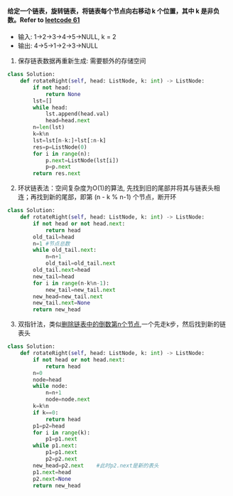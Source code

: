 #### 给定一个链表，旋转链表，将链表每个节点向右移动 k 个位置，其中 k 是非负数。Refer to [leetcode 61](https://leetcode-cn.com/problems/rotate-list/)
* 输入: 1->2->3->4->5->NULL, k = 2
* 输出: 4->5->1->2->3->NULL
1. 保存链表数据再重新生成: 需要额外的存储空间
```python
class Solution:
    def rotateRight(self, head: ListNode, k: int) -> ListNode:
        if not head:
            return None
        lst=[]
        while head:
            lst.append(head.val)
            head=head.next
        n=len(lst)
        k=k%n
        lst=lst[n-k:]+lst[:n-k]
        res=p=ListNode(0)
        for i in range(n):
            p.next=ListNode(lst[i])
            p=p.next
        return res.next
```
2. 环状链表法：空间复杂度为O(1)的算法, 先找到旧的尾部并将其与链表头相连；再找到新的尾部，即第 (n - k % n-1) 个节点，断开环
```python
class Solution:
    def rotateRight(self, head: ListNode, k: int) -> ListNode:
        if not head or not head.next:
            return head
        old_tail=head
        n=1 #节点总数
        while old_tail.next:
            n=n+1
            old_tail=old_tail.next
        old_tail.next=head
        new_tail=head
        for i in range(n-k%n-1):
            new_tail=new_tail.next
        new_head=new_tail.next
        new_tail.next=None
        return new_head
```

3. 双指针法，类似[删除链表中的倒数第n个节点](https://github.com/WenwenTong/coding_algorithm/blob/master/数据结构/链表/删除链表的倒数第N个节点.md),一个先走k步，然后找到新的链表头
```python
class Solution:
    def rotateRight(self, head: ListNode, k: int) -> ListNode:
        if not head or not head.next:
            return head
        n=0
        node=head
        while node:
            n=n+1
            node=node.next
        k=k%n
        if k==0:
            return head
        p1=p2=head
        for i in range(k):
            p1=p1.next
        while p1.next:
            p1=p1.next
            p2=p2.next
        new_head=p2.next    #此时p2.next是新的表头
        p1.next=head
        p2.next=None
        return new_head
```
